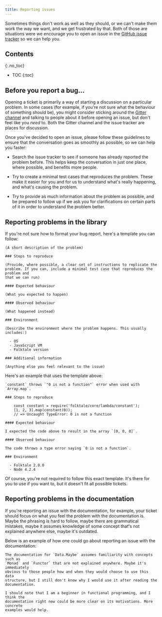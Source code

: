 ```yaml
---
title: Reporting issues
---
```


Sometimes things don't work as well as they should, or we can't make them work
the way we want, and we get frustrated by that. Both of those are situations
were we encourage you to open an issue in the [GitHub issue tracker](https://github.com/origamitower/folktale/issues) so
we can help you.


## Contents
{:.no_toc}

* TOC
{:toc}


## Before you report a bug…

Opening a ticket is primarily a way of starting a discussion on a particular
problem. In some cases (for example, if you're not sure what the behaviour of
something should be), you might consider sticking around the
[Gitter channel](https://gitter.im/folktale/discussion) and talking to people about it before opening an issue,
but don't feel like you *need* to. Both the Gitter channel and the issue tracker
are places for discussion.

Once you've decided to open an issue, please follow these guidelines to ensure
that the conversation goes as smoothly as possible, so we can help you faster:

  - Search the issue tracker to see if someone has already reported the problem
    before. This helps keep the conversation in just one place, where possible,
    and benefits more people.

  - Try to create a minimal test cases that reproduces the problem. These make
    it easier for you and for us to understand what's really happening, and
    what's causing the problem.

  - Try to provide as much information about the problem as possible, and be
    prepared to follow up if we ask you for clarifications on certain parts of
    it in order to understand the problem better.


## Reporting problems in the library

If you're not sure how to format your bug report, here's a template you can follow:

    (A short description of the problem)
    
    ### Steps to reproduce
    
    (Provide, where possible, a clear set of instructions to replicate the
    problem. If you can, include a minimal test case that reproduces the problem and
    that we can run)
    
    #### Expected behaviour
    
    (What you expected to happen)
    
    #### Observed behaviour
    
    (What happened instead)
    
    ### Environment
    
    (Describe the environment where the problem happens. This usually includes:)
    
      - OS
      - JavaScript VM
      - Folktale version
    
    ### Additional information
    
    (Anything else you feel relevant to the issue)

    
Here's an example that uses the template above:
    

    `constant` throws `"0 is not a function"` error when used with `Array.map`.
    
    ### Steps to reproduce
    
        const constant = require('folktale/core/lambda/constant');
        [1, 2, 3].map(constant(0));
        // => Uncaught TypeError: 0 is not a function
    
    #### Expected behaviour
    
    I expected the code above to result in the array `[0, 0, 0]`.
    
    #### Observed behaviour
    
    The code throws a type error saying `0 is not a function`.
    
    ### Environment
    
      - Folktale 2.0.0
      - Node 4.2.4
    
    
Of course, you're not required to follow this exact template. It's there for you
to use if you want to, but it doesn't fit all possible tickets.



## Reporting problems in the documentation

If you're reporting an issue with the documentation, for example, your ticket should focus
on what you feel the problem with the documentation is. Maybe the phrasing is
hard to follow, maybe there are grammatical mistakes, maybe it assumes knowledge
of some concept that's not explained anywhere else, maybe it's outdated.

Below is an example of how one could go about reporting an issue with the
documentation:

    The documentation for `Data.Maybe` assumes familiarity with concepts such as
    `Monad` and `Functor` that are not explained anywhere. Maybe it's immediately
    obvious to those people how and when they would choose to use this data
    structure, but I still don't know why I would use it after reading the
    documentation.
    
    I should note that I am a beginner in functional programming, and I think the
    documentation right now could be more clear on its motivations. More concrete
    examples would help.
